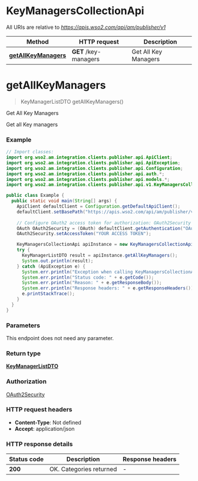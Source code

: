 # KeyManagersCollectionApi

All URIs are relative to *https://apis.wso2.com/api/am/publisher/v1*

Method | HTTP request | Description
------------- | ------------- | -------------
[**getAllKeyManagers**](KeyManagersCollectionApi.md#getAllKeyManagers) | **GET** /key-managers | Get All Key Managers


<a name="getAllKeyManagers"></a>
# **getAllKeyManagers**
> KeyManagerListDTO getAllKeyManagers()

Get All Key Managers

Get all Key managers 

### Example
```java
// Import classes:
import org.wso2.am.integration.clients.publisher.api.ApiClient;
import org.wso2.am.integration.clients.publisher.api.ApiException;
import org.wso2.am.integration.clients.publisher.api.Configuration;
import org.wso2.am.integration.clients.publisher.api.auth.*;
import org.wso2.am.integration.clients.publisher.api.models.*;
import org.wso2.am.integration.clients.publisher.api.v1.KeyManagersCollectionApi;

public class Example {
  public static void main(String[] args) {
    ApiClient defaultClient = Configuration.getDefaultApiClient();
    defaultClient.setBasePath("https://apis.wso2.com/api/am/publisher/v1");
    
    // Configure OAuth2 access token for authorization: OAuth2Security
    OAuth OAuth2Security = (OAuth) defaultClient.getAuthentication("OAuth2Security");
    OAuth2Security.setAccessToken("YOUR ACCESS TOKEN");

    KeyManagersCollectionApi apiInstance = new KeyManagersCollectionApi(defaultClient);
    try {
      KeyManagerListDTO result = apiInstance.getAllKeyManagers();
      System.out.println(result);
    } catch (ApiException e) {
      System.err.println("Exception when calling KeyManagersCollectionApi#getAllKeyManagers");
      System.err.println("Status code: " + e.getCode());
      System.err.println("Reason: " + e.getResponseBody());
      System.err.println("Response headers: " + e.getResponseHeaders());
      e.printStackTrace();
    }
  }
}
```

### Parameters
This endpoint does not need any parameter.

### Return type

[**KeyManagerListDTO**](KeyManagerListDTO.md)

### Authorization

[OAuth2Security](../README.md#OAuth2Security)

### HTTP request headers

 - **Content-Type**: Not defined
 - **Accept**: application/json

### HTTP response details
| Status code | Description | Response headers |
|-------------|-------------|------------------|
**200** | OK. Categories returned  |  -  |

